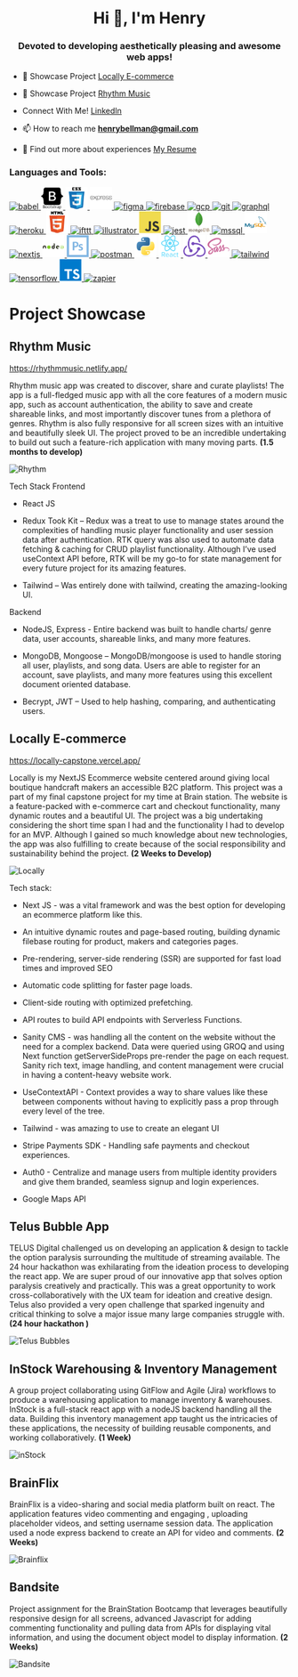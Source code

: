 <h1 align="center">Hi 👋, I'm Henry</h1>
<h3 align="center">Devoted to developing aesthetically pleasing and awesome web apps!</h3>

- 🔭 Showcase Project [Locally E-commerce](locally-capstone.vercel.app)

- 🔭 Showcase Project [Rhythm Music](rhythmmusic.netlify.app/)

- Connect With Me! [LinkedIn](linkedin.com/in/henry-bellman/)

- 📫 How to reach me **henrybellman@gmail.com**

- 📄 Find out more about experiences [My Resume](https://docs.google.com/document/d/1rBMUG0Erhl4RX5XfnVLoNBXB0ErbNlzpJGfE6b6_4Pk/edit?usp=sharing)


<h3 align="left">Languages and Tools:</h3>
<p align="left"> <a href="https://babeljs.io/" target="_blank" rel="noreferrer"> <img src="https://www.vectorlogo.zone/logos/babeljs/babeljs-icon.svg" alt="babel" width="40" height="40"/> </a> <a href="https://getbootstrap.com" target="_blank" rel="noreferrer"> <img src="https://raw.githubusercontent.com/devicons/devicon/master/icons/bootstrap/bootstrap-plain-wordmark.svg" alt="bootstrap" width="40" height="40"/> </a> <a href="https://www.w3schools.com/css/" target="_blank" rel="noreferrer"> <img src="https://raw.githubusercontent.com/devicons/devicon/master/icons/css3/css3-original-wordmark.svg" alt="css3" width="40" height="40"/> </a> <a href="https://expressjs.com" target="_blank" rel="noreferrer"> <img src="https://raw.githubusercontent.com/devicons/devicon/master/icons/express/express-original-wordmark.svg" alt="express" width="40" height="40"/> </a> <a href="https://www.figma.com/" target="_blank" rel="noreferrer"> <img src="https://www.vectorlogo.zone/logos/figma/figma-icon.svg" alt="figma" width="40" height="40"/> </a> <a href="https://firebase.google.com/" target="_blank" rel="noreferrer"> <img src="https://www.vectorlogo.zone/logos/firebase/firebase-icon.svg" alt="firebase" width="40" height="40"/> </a> <a href="https://cloud.google.com" target="_blank" rel="noreferrer"> <img src="https://www.vectorlogo.zone/logos/google_cloud/google_cloud-icon.svg" alt="gcp" width="40" height="40"/> </a> <a href="https://git-scm.com/" target="_blank" rel="noreferrer"> <img src="https://www.vectorlogo.zone/logos/git-scm/git-scm-icon.svg" alt="git" width="40" height="40"/> </a> <a href="https://graphql.org" target="_blank" rel="noreferrer"> <img src="https://www.vectorlogo.zone/logos/graphql/graphql-icon.svg" alt="graphql" width="40" height="40"/> </a> <a href="https://heroku.com" target="_blank" rel="noreferrer"> <img src="https://www.vectorlogo.zone/logos/heroku/heroku-icon.svg" alt="heroku" width="40" height="40"/> </a> <a href="https://www.w3.org/html/" target="_blank" rel="noreferrer"> <img src="https://raw.githubusercontent.com/devicons/devicon/master/icons/html5/html5-original-wordmark.svg" alt="html5" width="40" height="40"/> </a> <a href="https://ifttt.com/" target="_blank" rel="noreferrer"> <img src="https://www.vectorlogo.zone/logos/ifttt/ifttt-ar21.svg" alt="ifttt" width="40" height="40"/> </a> <a href="https://www.adobe.com/in/products/illustrator.html" target="_blank" rel="noreferrer"> <img src="https://www.vectorlogo.zone/logos/adobe_illustrator/adobe_illustrator-icon.svg" alt="illustrator" width="40" height="40"/> </a> <a href="https://developer.mozilla.org/en-US/docs/Web/JavaScript" target="_blank" rel="noreferrer"> <img src="https://raw.githubusercontent.com/devicons/devicon/master/icons/javascript/javascript-original.svg" alt="javascript" width="40" height="40"/> </a> <a href="https://jestjs.io" target="_blank" rel="noreferrer"> <img src="https://www.vectorlogo.zone/logos/jestjsio/jestjsio-icon.svg" alt="jest" width="40" height="40"/> </a> <a href="https://www.mongodb.com/" target="_blank" rel="noreferrer"> <img src="https://raw.githubusercontent.com/devicons/devicon/master/icons/mongodb/mongodb-original-wordmark.svg" alt="mongodb" width="40" height="40"/> </a> <a href="https://www.microsoft.com/en-us/sql-server" target="_blank" rel="noreferrer"> <img src="https://www.svgrepo.com/show/303229/microsoft-sql-server-logo.svg" alt="mssql" width="40" height="40"/> </a> <a href="https://www.mysql.com/" target="_blank" rel="noreferrer"> <img src="https://raw.githubusercontent.com/devicons/devicon/master/icons/mysql/mysql-original-wordmark.svg" alt="mysql" width="40" height="40"/> </a> <a href="https://nextjs.org/" target="_blank" rel="noreferrer"> <img src="https://cdn.worldvectorlogo.com/logos/nextjs-2.svg" alt="nextjs" width="40" height="40"/> </a> <a href="https://nodejs.org" target="_blank" rel="noreferrer"> <img src="https://raw.githubusercontent.com/devicons/devicon/master/icons/nodejs/nodejs-original-wordmark.svg" alt="nodejs" width="40" height="40"/> </a> <a href="https://www.photoshop.com/en" target="_blank" rel="noreferrer"> <img src="https://raw.githubusercontent.com/devicons/devicon/master/icons/photoshop/photoshop-line.svg" alt="photoshop" width="40" height="40"/> </a> <a href="https://postman.com" target="_blank" rel="noreferrer"> <img src="https://www.vectorlogo.zone/logos/getpostman/getpostman-icon.svg" alt="postman" width="40" height="40"/> </a> <a href="https://www.python.org" target="_blank" rel="noreferrer"> <img src="https://raw.githubusercontent.com/devicons/devicon/master/icons/python/python-original.svg" alt="python" width="40" height="40"/> </a> <a href="https://reactjs.org/" target="_blank" rel="noreferrer"> <img src="https://raw.githubusercontent.com/devicons/devicon/master/icons/react/react-original-wordmark.svg" alt="react" width="40" height="40"/> </a> <a href="https://redux.js.org" target="_blank" rel="noreferrer"> <img src="https://raw.githubusercontent.com/devicons/devicon/master/icons/redux/redux-original.svg" alt="redux" width="40" height="40"/> </a> <a href="https://sass-lang.com" target="_blank" rel="noreferrer"> <img src="https://raw.githubusercontent.com/devicons/devicon/master/icons/sass/sass-original.svg" alt="sass" width="40" height="40"/> </a> <a href="https://tailwindcss.com/" target="_blank" rel="noreferrer"> <img src="https://www.vectorlogo.zone/logos/tailwindcss/tailwindcss-icon.svg" alt="tailwind" width="40" height="40"/> </a> <a href="https://www.tensorflow.org" target="_blank" rel="noreferrer"> <img src="https://www.vectorlogo.zone/logos/tensorflow/tensorflow-icon.svg" alt="tensorflow" width="40" height="40"/> </a> <a href="https://www.typescriptlang.org/" target="_blank" rel="noreferrer"> <img src="https://raw.githubusercontent.com/devicons/devicon/master/icons/typescript/typescript-original.svg" alt="typescript" width="40" height="40"/> </a> <a href="https://zapier.com" target="_blank" rel="noreferrer"> <img src="https://www.vectorlogo.zone/logos/zapier/zapier-icon.svg" alt="zapier" width="40" height="40"/> </a> </p>


# Project Showcase

## Rhythm Music
https://rhythmmusic.netlify.app/

Rhythm music app was created to discover, share and curate playlists! The app is a full-fledged music app with all the core features of a modern music app, such as account authentication, the ability to save and create shareable links, and most importantly discover tunes from a plethora of genres. Rhythm is also fully responsive for all screen sizes with an intuitive and beautifully sleek UI. The project proved to be an incredible undertaking to build out such a feature-rich application with many moving parts. **(1.5 months to develop)**

![Rhythm](https://user-images.githubusercontent.com/79873814/203249486-3794e86f-7cc8-425d-938f-952430830632.gif)


Tech Stack Frontend

-   React JS
    
-   Redux Took Kit – Redux was a treat to use to manage states around the complexities of handling music player functionality and user session data after authentication. RTK query was also used to automate data fetching & caching for CRUD playlist functionality. Although I’ve used useContext API before, RTK will be my go-to for state management for every future project for its amazing features.
    
-   Tailwind – Was entirely done with tailwind, creating the amazing-looking UI.
    

Backend

-   NodeJS, Express - Entire backend was built to handle charts/ genre data, user accounts, shareable links, and many more features.
    
-   MongoDB, Mongoose – MongoDB/mongoose is used to handle storing all user, playlists, and song data. Users are able to register for an account, save playlists, and many more features using this excellent document oriented database.
    
-   Becrypt, JWT – Used to help hashing, comparing, and authenticating users.
    

## Locally E-commerce
https://locally-capstone.vercel.app/

Locally is my NextJS Ecommerce website centered around giving local boutique handcraft makers an accessible B2C platform. This project was a part of my final capstone project for my time at Brain station. The website is a feature-packed with e-commerce cart and checkout functionality, many dynamic routes and a beautiful UI. The project was a big undertaking considering the short time span I had and the functionality I had to develop for an MVP. Although I gained so much knowledge about new technologies, the app was also fulfilling to create because of the social responsibility and sustainability behind the project. **(2 Weeks to Develop)**

![Locally](https://user-images.githubusercontent.com/79873814/203249507-2596df34-a533-4ccf-851f-588cb1b8c062.gif)

Tech stack:

-   Next JS - was a vital framework and was the best option for developing an ecommerce platform like this.
    

-   An intuitive dynamic routes and page-based routing, building dynamic filebase routing for product, makers and categories pages.
    
-   Pre-rendering, server-side rendering (SSR) are supported for fast load times and improved SEO
    
-   Automatic code splitting for faster page loads.
    
-   Client-side routing with optimized prefetching.
    
-   API routes to build API endpoints with Serverless Functions.
    

-   Sanity CMS - was handling all the content on the website without the need for a complex backend. Data were queried using GROQ and using Next function getServerSideProps pre-render the page on each request. Sanity rich text, image handling, and content management were crucial in having a content-heavy website work.
    
-   UseContextAPI - Context provides a way to share values like these between components without having to explicitly pass a prop through every level of the tree.
    
-   Tailwind - was amazing to use to create an elegant UI
    
-   Stripe Payments SDK - Handling safe payments and checkout experiences.
    
-   Auth0 - Centralize and manage users from multiple identity providers and give them branded, seamless signup and login experiences.
    
-   Google Maps API
    

## Telus Bubble App

TELUS Digital challenged us on developing an application & design to tackle the option paralysis surrounding the multitude of streaming available. The 24 hour hackathon was exhilarating from the ideation process to developing the react app. We are super proud of our innovative app that solves option paralysis creatively and practically. This was a great opportunity to work cross-collaboratively with the UX team for ideation and creative design. Telus also provided a very open challenge that sparked ingenuity and critical thinking to solve a major issue many large companies struggle with. **(24 hour hackathon )**

![Telus Bubbles](https://user-images.githubusercontent.com/79873814/203248893-5e089151-ac25-4b8e-a59d-2b114405d190.gif)



## InStock Warehousing & Inventory Management

A group project collaborating using GitFlow and Agile (Jira) workflows to produce a warehousing application to manage inventory & warehouses. InStock is a full-stack react app with a nodeJS backend handling all the data. Building this inventory management app taught us the intricacies of these applications, the necessity of building reusable components, and working collaboratively. **(1 Week)**

![inStock](https://user-images.githubusercontent.com/79873814/203248878-6d91db50-af55-44a0-bd2c-904cbd727c6a.gif)



## BrainFlix

BrainFlix is a video-sharing and social media platform built on react. The application features video commenting and engaging , uploading placeholder videos, and setting username session data. The application used a node express backend to create an API for video and comments. **(2 Weeks)**

![Brainflix](https://user-images.githubusercontent.com/79873814/203248859-159e4750-da1d-4208-b3a2-228da33bc0fd.gif)



## Bandsite

Project assignment for the BrainStation Bootcamp that leverages beautifully responsive design for all screens, advanced Javascript for adding commenting functionality and pulling data from APIs for displaying vital information, and using the document object model to display information. **(2 Weeks)**

![Bandsite](https://user-images.githubusercontent.com/79873814/203248818-cde6a26c-d0fe-47f2-87ee-3cf57697866c.gif)

